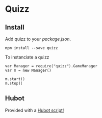 # Quizz

## Install

Add quizz to your _package.json_.

    npm install --save quizz

To instanciate a quizz

    var Manager = require("quizz").GameManager
    var m = new Manager()

    m.start()
    m.stop()

## Hubot

Provided with a [Hubot script!](misc/hubot-quizz.coffee)
